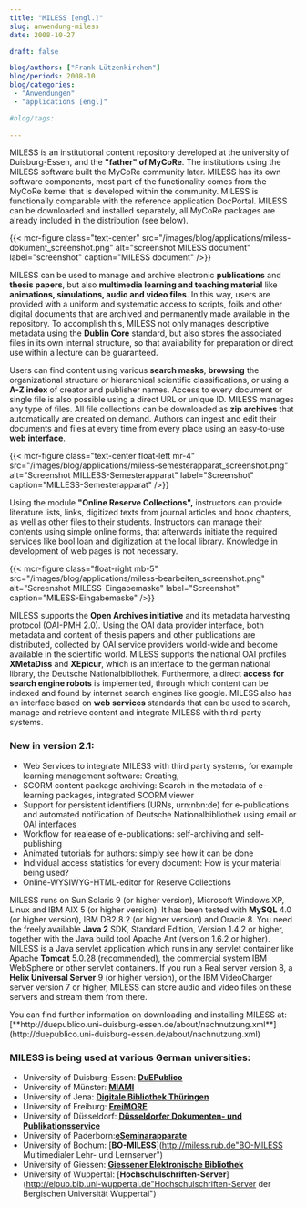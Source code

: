 ```yaml
---
title: "MILESS [engl.]"
slug: anwendung-miless
date: 2008-10-27

draft: false

blog/authors: ["Frank Lützenkirchen"]
blog/periods: 2008-10
blog/categories:
 - "Anwendungen"
 - "applications [engl]"

#blog/tags:
 
---
```


MILESS is an institutional content repository developed at the university of Duisburg-Essen, and the
**"father" of MyCoRe**. The institutions using the MILESS software built the MyCoRe community later. MILESS has its own 
software components, most part of the functionality comes from the MyCoRe kernel that is developed within the community. 
MILESS is functionally comparable with the reference application DocPortal. MILESS can be downloaded and installed 
separately, all MyCoRe packages are already included in the distribution (see below).

{{< mcr-figure class="text-center" src="/images/blog/applications/miless-dokument_screenshot.png" alt="screenshot MILESS document"
  label="screenshot" caption="MILESS document" />}}

MILESS can be used to manage and archive electronic **publications** and **thesis papers**, 
but also **multimedia learning and teaching material** like **animations, simulations, audio and 
video files**. In this way, users are provided with a uniform and systematic access to scripts, foils and other 
digital documents that are archived and permanently made available in the repository. To accomplish this, MILESS not 
only manages descriptive metadata using the **Dublin Core** standard, but also stores the associated files 
in its own internal structure, so that availability for preparation or direct use within a lecture can be guaranteed.

Users can find content using various **search masks**, **browsing** the organizational 
structure or hierarchical scientific classifications, or using a **A-Z index** of creator and publisher 
names. Access to every document or single file is also possible using a direct URL or unique ID. MILESS manages any type 
of files. All file collections can be downloaded as **zip archives** that automatically are created on 
demand. Authors can ingest and edit their documents and files at every time from every place using an easy-to-use    
**web interface**. 

{{< mcr-figure class="text-center float-left mr-4" src="/images/blog/applications/miless-semesterapparat_screenshot.png" alt="Screenshot MILLESS-Semesterapparat"
  label="Screenshot" caption="MILLESS-Semesterapparat" />}}
  
  
Using the module **"Online Reserve Collections",** instructors can provide literature lists, links, digitized 
texts from journal articles and book chapters, as well as other files to their students. Instructors can manage their 
contents using simple online forms, that afterwards initiate the required services like bool loan and digitization at the 
local library. Knowledge in development of web pages is not necessary.

<div style="clear:both"></div>

{{< mcr-figure class="float-right mb-5" src="/images/blog/applications/miless-bearbeiten_screenshot.png" alt="Screenshot MILESS-Eingabemaske"
  label="Screenshot" caption="MILESS-Eingabemaske" />}}
  

MILESS supports the **Open Archives initiative** and its metadata harvesting protocol (OAI-PMH 2.0). Using 
the OAI data provider interface, both metadata and content of thesis papers and other publications are distributed, 
collected by OAI service providers world-wide and become available in the scientific world. MILESS supports the national 
OAI profiles **XMetaDiss** and **XEpicur**, which is an interface to the german national 
library, the Deutsche Nationalbibliothek. Furthermore, a direct **access for search engine robots** is 
implemented, through which content can be indexed and found by internet search engines like google. MILESS also has an 
interface based on **web services** standards that can be used to search, manage and retrieve content and 
integrate MILESS with third-party systems.

<div style="clear:both"></div>

### New in version 2.1:

* Web Services to integrate MILESS with third party systems, for example learning management software: Creating, 
* SCORM content package archiving: Search in the metadata of e-learning packages, integrated SCORM viewer
* Support for persistent identifiers (URNs, urn:nbn:de) for e-publications and automated notification of Deutsche 
Nationalbibliothek using email or OAI interfaces
* Workflow for realease of e-publications: self-archiving and self-publishing 
* Animated tutorials for authors: simply see how it can be done
* Individual access statistics for every document: How is your material being used?
* Online-WYSIWYG-HTML-editor for Reserve Collections

MILESS runs on Sun Solaris 9 (or higher version), Microsoft Windows XP, Linux and IBM AIX 5 (or higher version). It has 
been tested with **MySQL** 4.0 (or higher version), IBM DB2 8.2 (or higher version) and Oracle 8. You need 
the freely available **Java 2** SDK, Standard Edition, Version 1.4.2 or higher, together with the Java 
build tool Apache Ant (version 1.6.2 or higher). MILESS is a Java servlet application which runs in any servlet 
container like Apache **Tomcat** 5.0.28 (recommended), the commercial system IBM WebSphere or other servlet 
containers. If you run a Real server version 8, a **Helix 
Universal Server** 9 (or higher version), or the IBM VideoCharger server version 7 or higher, MILESS can store 
audio and video files on these servers and stream them from there.
</p>
<p>
You can find further information on downloading and installing MILESS at:  
[**http://duepublico.uni-duisburg-essen.de/about/nachnutzung.xml**](http://duepublico.uni-duisburg-essen.de/about/nachnutzung.xml)


### MILESS is being used at various German universities:
* University of Duisburg-Essen: [**DuEPublico**](http://duepublico.uni-duisburg-essen.de "DuEPublico Duisburg-Essen Publications Online")
* University of  Münster: [**MIAMI**](http://miami.uni-muenster.de "miami münstersches informations- und archivsystem für multimediale inhalte")
* University of  Jena: [**Digitale Bibliothek Thüringen**](http://www.db-thueringen.de/ "dbt Digitale Bibliothek Thüringen")
* University of  Freiburg: [**FreiMORE**](http://freimore.uni-freiburg.de/ "FreiMORE FREIburgerMultimediaObjectREpostitory")
* University of  Düsseldorf: [**Düsseldorfer Dokumenten- und Publikationsservice**](http://docserv.uni-duesseldorf.de/ "Düsseldorfer Dokumenten- und Publikationsservice")
* University of  Paderborn:[**eSeminarapparate**](http://ubdok.uni-paderborn.de/semapp/ "Dokumenten- und Publikationsservice eSeminarapparate")
* University of  Bochum: [**BO-MILESS**](http://miless.rub.de"BO-MILESS Multimedialer Lehr- und Lernserver")
* University of  Giessen: [**Giessener Elektronische Bibliothek**](http://semapp.ub.uni-giessen.de/semapp/index.xml "Giessener Elektronische Bibliothek Lehrmaterial &amp; Publikationen")
* University of  Wuppertal: [**Hochschulschriften-Server**](http://elpub.bib.uni-wuppertal.de"Hochschulschriften-Server der Bergischen Universität Wuppertal")


